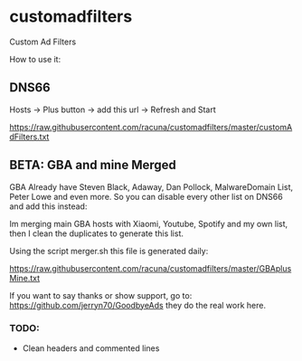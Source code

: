 # customadfilters
Custom Ad Filters

How to use it:

## DNS66

Hosts -> Plus button -> add this url -> Refresh and Start

https://raw.githubusercontent.com/racuna/customadfilters/master/customAdFilters.txt

## BETA: GBA and mine Merged

GBA Already have Steven Black, Adaway, Dan Pollock, MalwareDomain List, Peter Lowe and even more. So you can disable every other list on DNS66 and add this instead:

Im merging main GBA hosts with Xiaomi, Youtube, Spotify and my own list, then I clean the duplicates to generate this list.

Using the script merger.sh this file is generated daily:

https://raw.githubusercontent.com/racuna/customadfilters/master/GBAplusMine.txt

If you want to say thanks or show support, go to: https://github.com/jerryn70/GoodbyeAds
they do the real work here.

### TODO:

- Clean headers and commented lines 
